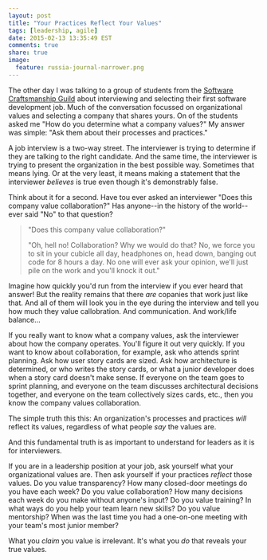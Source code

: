 ```yaml
---
layout: post
title: "Your Practices Reflect Your Values"
tags: [leadership, agile]
date: 2015-02-13 13:35:49 EST
comments: true
share: true  
image:
  feature: russia-journal-narrower.png
---
```


The other day I was talking to a group of students from the [Software Craftsmanship Guild](https://www.swcguild.com/) about interviewing and selecting their first software development job. Much of the conversation focussed on organizational values and selecting a company that shares yours. On of the students asked me "How do you determine what a company values?" My answer was simple: "Ask them about their processes and practices."

A job interview is a two-way street. The interviewer is trying to determine if they are talking to the right candidate. And the same time, the interviewer is trying to present the organization in the best possible way. Sometimes that means lying. Or at the very least, it means making a statement that the interviewer *believes* is true even though it's demonstrably false.

Think about it for a second. Have tou ever asked an interviewer "Does this company value collaboration?" Has anyone--in the history of the world--ever said "No" to that question?

> "Does this company value collaboration?"
> 
> "Oh, hell no! Collaboration? Why we would do that? No, we force you to sit in your cubicle all day, headphones on, head down, banging out code for 8 hours a day. No one will ever ask your opinion, we'll just pile on the work and you'll knock it out."

Imagine how quickly you'd run from the interview if you ever heard that answer! But the reality remains that there *are* copanies that work just like that. And all of them will look you in the eye during the interview and tell you how much they value callobration. And communication. And work/life balance...

If you really want to know what a company values, ask the interviewer about how the company operates. You'll figure it out very quickly. If you want to know about collaboration, for example, ask who attends sprint planning. Ask how user story cards are sized. Ask how architecture is determined, or who writes the story cards, or what a junior developer does when a story card doesn't make sense. If everyone on the team goes to sprint planning, and everyone on the team discusses architectural decisions together, and everyone on the team collectively sizes cards, etc., then you know the company values collaboration.

The simple truth this this: An organization's processes and practices *will* reflect its values, regardless of what people *say* the values are.

And this fundamental truth is as important to understand for leaders as it is for interviewers.

If you are in a leadership position at your job, ask yourself what your organizational values are. Then ask yourself if your practices *reflect* those values. Do you value transparency? How many closed-door meetings do you have each week? Do you value collaboration? How many decisions each week do you make without anyone's input? Do you value training? In what ways do you help your team learn new skills? Do you value mentorship? When was the last time you had a one-on-one meeting with your team's most junior member?

What you *claim* you value is irrelevant. It's what you *do* that reveals your true values.
